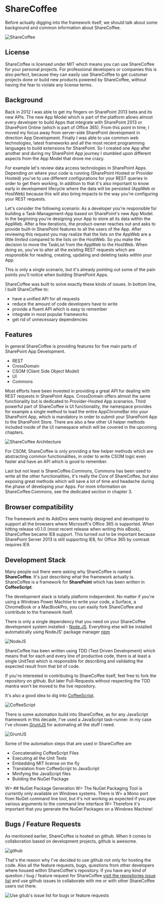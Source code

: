 # ShareCoffee

Before actually digging into the framework itself, we should talk about some background and common information about ShareCoffee.

![ShareCoffee](../images/ShareCoffee_small.png)
## License

ShareCoffee is licensed under MIT which means you can use ShareCoffee for your personal projects. For professional developers or companies this is also perfect, because they can easily use ShareCoffee to get customer projects done or build new products powered by ShareCoffee, without having the fear to violate any license terms.

## Background

Back in 2012 I was able to get my fingers on SharePoint 2013 beta and its new APIs. The new App Model which is part of the platform allows almost every developer to build Apps that integrate with SharePoint 2013 or SharePoint Online (which is part of Office 365).
From this point in time, I moved my focus away from server-side SharePoint development in direction App Development. Finally I was able to use common web technologies, latest frameworks and all the most recent programming languages to build extensions for SharePoint. So I created one App after another and
during my SharePoint App journey I stumbled upon different aspects from the App Model that drove me crazy.

For example let's review data access technologies in SharePoint Apps. Depending on where your code is running (SharePoint Hosted or Provider Hosted) you've to use different configurations for your REST queries in order to get them working. In addition to that it's also important to know early in development lifecycle
where the data will be persisted (AppWeb or HostWeb) because this will also bring impacts to the way you're configuring your REST requests.

Let's consider the following scenario: As a developer you're responsible for building a Task-Management-App based on SharePoint's new App Model. In the beginning you're designing your App to store all its data within the AppWeb. After a few iterations, the product-owner reaches out and asks to provide built-in SharePoint features
to all the users of the App. After reviewing this request you may realize that the lists on the AppWeb are a little *limited* compared to the lists on the HostWeb. So you make the decision to move the TaskList from the AppWeb to the HostWeb. When doing so, you've to alter all the existing REST requests which are responsible for
reading, creating, updating and deleting tasks within your App.

This is only a single scenario, but it's already pointing out some of the pain points you'll notice when building SharePoint Apps.

ShareCoffee was built to solve exactly these kinds of issues. In bottom line, I built ShareCoffee to:

 * have a unified API for all requests
 * reduce the amount of code developers have to write
 * provide a fluent API which is easy to remember
 * integrate in most popular frameworks
 * get rid of unnecessary dependencies

## Features

In general ShareCoffee is providing features for five main parts of SharePoint App Development.

 * REST
 * CrossDomain
 * CSOM (Client Side Object Model)
 * UI
 * Commons

Most efforts have been invested in providing a great API for dealing with REST requests in SharePoint Apps. CrossDomain offers almost the same functionality but is dedicated to Provider-Hosted App scenarios. Third powerful part of ShareCoffee is UI functionality, the namespace provides for example a single method to load the entire AppChromeBar into your SharePoint App, which is mandatory in order to submit your SharePoint App to the SharePoint Store. There are also a few other UI helper methods included inside of the UI namespace which will be covered in the upcoming chapters.

![ShareCoffee Architecture](../images/about_sharecoffee/architecture.png)

For CSOM, ShareCoffee is only providing a few helper methods which are abstracting common functionalities, in order to write CSOM logic even faster and have an API which is good to remember.

Last but not least is ShareCoffee.Commons, Commons has been used to write all the other functionalities, it's really the *Core* of ShareCoffee, but also exposing great methods which will save a lot of time and headache during the phase of developing your Apps. For more information on ShareCoffee.Commons, see the dedicated section in chapter 3.

## Browser compatibility

The framework and its AddOns were mainly designed and developed to support all the browsers where Microsoft's Office 365 is supported. When hitting release v0.1.0 (most recent release when writing this eBook), ShareCoffee became IE8 support. This turned out to be important because SharePoint Server 2013 is still supporting IE8, for Office 365 by contrast requires IE9.

## Development Stack

Many people out there were asking why ShareCoffee is named **ShareCoffee**. It's just describing what the framework actually is. ShareCoffee is a framework for **SharePoint** which has been written in **CoffeeScript**.

The development stack is totally platform independent. No matter if you're using a Windows Power Machine to write your code, a Surface, a ChromeBook or a MacBookPro, you can easily fork ShareCoffee and contribute to the framework itself.

There is only a single dependency that you need on your ShareCoffee development system installed - [Node.JS](http://nodejs.org). Everything else will be installed automatically using NodeJS' package manager [npm](http://npmjs.org)

![NodeJS](../images/nodejs.png)

ShareCoffee has been written using TDD (Test Driven Development) which means that for each and every line of productive code, there is at least a single UnitTest which is responsible for describing and validating the expected result from that bit of code.

If you're interested in contributing to ShareCoffee itself, feel free to fork the repository on github. But later Pull-Requests without respecting the TDD mantra won't be moved to the live repository.

It's also a good idea to dig into [CoffeeScript](http://coffeescript.org).

![CoffeeScript](../images/coffeescript.png)

There is some automation build into ShareCoffee, as for any JavaScript framework in this decade, I've used a JavaScript task-runner. In my case I've chosen [GruntJS](http://gruntjs.com) for automating all the stuff I need.

![GruntJS](../images/gruntjs.png)

Some of the automation steps that are used in ShareCoffee are

  * Concatenating CoffeeScript Files
  * Executing all the Unit Tests
  * Embedding MIT license on the fly
  * Translation from CoffeeScript to JavaScript
  * Minifying the JavaScript files
  * Building the NuGet Package

W> ## NuGet Package Generation
W> The NuGet Packaging Tool is currently only available on Windows systems. There is
W> a Mono port from <thead></thead> NuGet command line tool, but it's not working as expected if you pipe various arguments to the command line interface
W> Therefore it's important that you generate the NuGet Packages on a Windows Machine!


## Bugs / Feature Requests

As mentioned earlier, ShareCoffee is hosted on github. When it comes to collaboration based on development projects, github is awesome.

![github](../images/github.png)

That's the reason why I've decided to use github not only for hosting the code. Also all the feature requests, bugs, questions from other developers where housed within ShareCoffee's repository. If you have any kind of question / bug / feature request for ShareCoffee
[visit the repositories issue list](https://github.com/ShareCoffee/ShareCoffee/issues) and use github issues to collaborate with me or with other ShareCoffee users out there.

![Use gitub's issue list for bugs or feature requests](../images/about_sharecoffee/github_issues.png)
